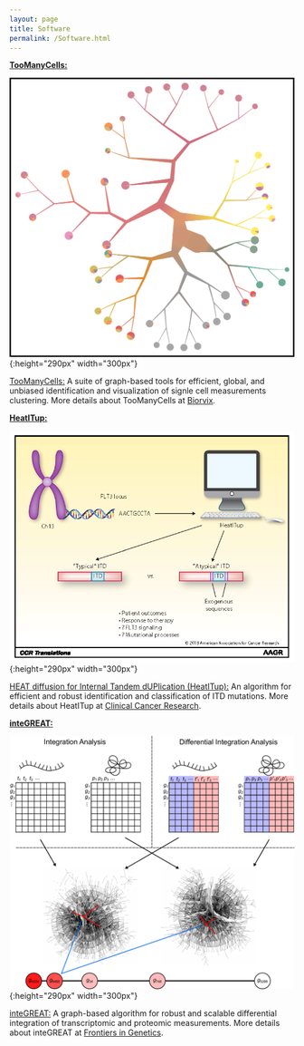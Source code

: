 ```yaml
---
layout: page
title: Software 
permalink: /Software.html
---
```


**[TooManyCells:](https://github.com/faryabiLab/too-many-cells)**

![TooManyCells](assets/dendrogram.png){:height="290px" width="300px"}

[TooManyCells:](https://github.com/faryabiLab/too-many-cells) A suite of graph-based tools for efficient, global, and unbiased identification and visualization of signle cell measurements clustering. More details about TooManyCells at [Biorvix](http://biorxiv.org/cgi/content/short/519660v1). 

**[HeatITup:](https://github.com/faryabib/HeatITup)**

[comment]: <![HeatITup](assets/HeatITup.png){:height="290px" width="300px"}>
![HeatITup](assets/HeatITup_AACR.png){:height="290px" width="300px"}

[HEAT diffusion for Internal Tandem dUPlication (HeatITup):](https://github.com/faryabib/HeatITup) An algorithm for efficient and robust identification and classification of ITD mutations. More details about HeatITup at [Clinical Cancer Research](http://clincancerres.aacrjournals.org/cgi/content/abstract/1078-0432.CCR-18-0655).

**[inteGREAT:](https://github.com/faryabib/inteGREAT)**

![inteGREAT](assets/inteGREAT.png){:height="290px" width="300px"}

[inteGREAT:](https://github.com/faryabib/inteGREAT) A graph-based algorithm for robust and scalable differential integration of transcriptomic and proteomic measurements. More details about inteGREAT at [Frontiers in Genetics](https://goo.gl/pvZ4Dn). 
